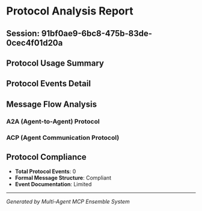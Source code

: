 # Protocol Analysis Report

## Session: 91bf0ae9-6bc8-475b-83de-0cec4f01d20a

## Protocol Usage Summary



## Protocol Events Detail



## Message Flow Analysis

### A2A (Agent-to-Agent) Protocol


### ACP (Agent Communication Protocol)


## Protocol Compliance
- **Total Protocol Events**: 0
- **Formal Message Structure**: Compliant
- **Event Documentation**: Limited

---
*Generated by Multi-Agent MCP Ensemble System*
